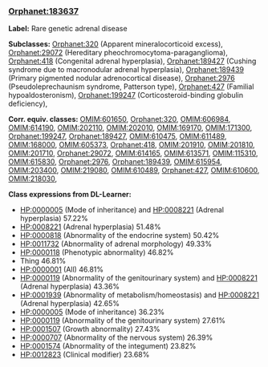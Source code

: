 
### [Orphanet:183637](http://www.orpha.net/ORDO/Orphanet_183637)
**Label:** Rare genetic adrenal disease

**Subclasses:** [Orphanet:320](http://www.orpha.net/ORDO/Orphanet_320) (Apparent mineralocorticoid excess), [Orphanet:29072](http://www.orpha.net/ORDO/Orphanet_29072) (Hereditary pheochromocytoma-paraganglioma), [Orphanet:418](http://www.orpha.net/ORDO/Orphanet_418) (Congenital adrenal hyperplasia), [Orphanet:189427](http://www.orpha.net/ORDO/Orphanet_189427) (Cushing syndrome due to macronodular adrenal hyperplasia), [Orphanet:189439](http://www.orpha.net/ORDO/Orphanet_189439) (Primary pigmented nodular adrenocortical disease), [Orphanet:2976](http://www.orpha.net/ORDO/Orphanet_2976) (Pseudoleprechaunism syndrome, Patterson type), [Orphanet:427](http://www.orpha.net/ORDO/Orphanet_427) (Familial hypoaldosteronism), [Orphanet:199247](http://www.orpha.net/ORDO/Orphanet_199247) (Corticosteroid-binding globulin deficiency), 

**Corr. equiv. classes:** [OMIM:601650](http://purl.obolibrary.org/obo/OMIM_601650), [Orphanet:320](http://www.orpha.net/ORDO/Orphanet_320), [OMIM:606984](http://purl.obolibrary.org/obo/OMIM_606984), [OMIM:614190](http://purl.obolibrary.org/obo/OMIM_614190), [OMIM:202110](http://purl.obolibrary.org/obo/OMIM_202110), [OMIM:202010](http://purl.obolibrary.org/obo/OMIM_202010), [OMIM:169170](http://purl.obolibrary.org/obo/OMIM_169170), [OMIM:171300](http://purl.obolibrary.org/obo/OMIM_171300), [Orphanet:199247](http://www.orpha.net/ORDO/Orphanet_199247), [Orphanet:189427](http://www.orpha.net/ORDO/Orphanet_189427), [OMIM:610475](http://purl.obolibrary.org/obo/OMIM_610475), [OMIM:611489](http://purl.obolibrary.org/obo/OMIM_611489), [OMIM:168000](http://purl.obolibrary.org/obo/OMIM_168000), [OMIM:605373](http://purl.obolibrary.org/obo/OMIM_605373), [Orphanet:418](http://www.orpha.net/ORDO/Orphanet_418), [OMIM:201910](http://purl.obolibrary.org/obo/OMIM_201910), [OMIM:201810](http://purl.obolibrary.org/obo/OMIM_201810), [OMIM:201710](http://purl.obolibrary.org/obo/OMIM_201710), [Orphanet:29072](http://www.orpha.net/ORDO/Orphanet_29072), [OMIM:614165](http://purl.obolibrary.org/obo/OMIM_614165), [OMIM:613571](http://purl.obolibrary.org/obo/OMIM_613571), [OMIM:115310](http://purl.obolibrary.org/obo/OMIM_115310), [OMIM:615830](http://purl.obolibrary.org/obo/OMIM_615830), [Orphanet:2976](http://www.orpha.net/ORDO/Orphanet_2976), [Orphanet:189439](http://www.orpha.net/ORDO/Orphanet_189439), [OMIM:615954](http://purl.obolibrary.org/obo/OMIM_615954), [OMIM:203400](http://purl.obolibrary.org/obo/OMIM_203400), [OMIM:219080](http://purl.obolibrary.org/obo/OMIM_219080), [OMIM:610489](http://purl.obolibrary.org/obo/OMIM_610489), [Orphanet:427](http://www.orpha.net/ORDO/Orphanet_427), [OMIM:610600](http://purl.obolibrary.org/obo/OMIM_610600), [OMIM:218030](http://purl.obolibrary.org/obo/OMIM_218030), 

**Class expressions from DL-Learner:**

- [HP:0000005](http://purl.obolibrary.org/obo/HP_0000005) (Mode of inheritance) and [HP:0008221](http://purl.obolibrary.org/obo/HP_0008221) (Adrenal hyperplasia) 57.22%
- [HP:0008221](http://purl.obolibrary.org/obo/HP_0008221) (Adrenal hyperplasia) 51.48%
- [HP:0000818](http://purl.obolibrary.org/obo/HP_0000818) (Abnormality of the endocrine system) 50.42%
- [HP:0011732](http://purl.obolibrary.org/obo/HP_0011732) (Abnormality of adrenal morphology) 49.33%
- [HP:0000118](http://purl.obolibrary.org/obo/HP_0000118) (Phenotypic abnormality) 46.82%
- Thing 46.81%
- [HP:0000001](http://purl.obolibrary.org/obo/HP_0000001) (All) 46.81%
- [HP:0000119](http://purl.obolibrary.org/obo/HP_0000119) (Abnormality of the genitourinary system) and [HP:0008221](http://purl.obolibrary.org/obo/HP_0008221) (Adrenal hyperplasia) 43.36%
- [HP:0001939](http://purl.obolibrary.org/obo/HP_0001939) (Abnormality of metabolism/homeostasis) and [HP:0008221](http://purl.obolibrary.org/obo/HP_0008221) (Adrenal hyperplasia) 42.65%
- [HP:0000005](http://purl.obolibrary.org/obo/HP_0000005) (Mode of inheritance) 36.23%
- [HP:0000119](http://purl.obolibrary.org/obo/HP_0000119) (Abnormality of the genitourinary system) 27.61%
- [HP:0001507](http://purl.obolibrary.org/obo/HP_0001507) (Growth abnormality) 27.43%
- [HP:0000707](http://purl.obolibrary.org/obo/HP_0000707) (Abnormality of the nervous system) 26.39%
- [HP:0001574](http://purl.obolibrary.org/obo/HP_0001574) (Abnormality of the integument) 23.82%
- [HP:0012823](http://purl.obolibrary.org/obo/HP_0012823) (Clinical modifier) 23.68%


